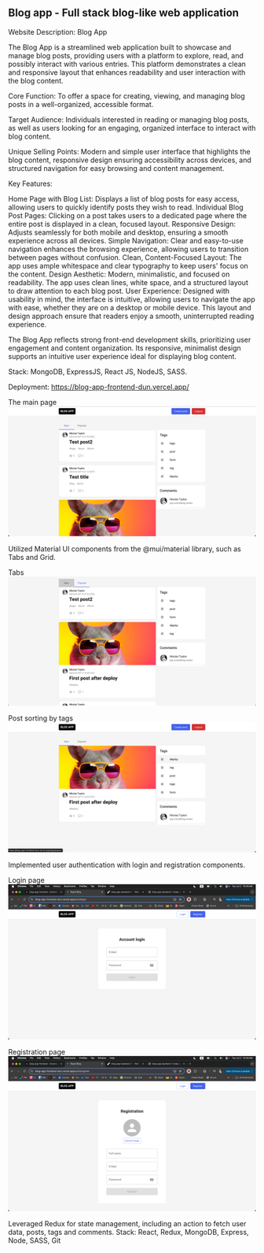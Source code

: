 ## Blog app - Full stack blog-like web application
Website Description: Blog App

The Blog App is a streamlined web application built to showcase and manage blog posts, providing users with a platform to explore, read, and possibly interact with various entries. This platform demonstrates a clean and responsive layout that enhances readability and user interaction with the blog content.

Core Function: To offer a space for creating, viewing, and managing blog posts in a well-organized, accessible format.

Target Audience: Individuals interested in reading or managing blog posts, as well as users looking for an engaging, organized interface to interact with blog content.

Unique Selling Points: Modern and simple user interface that highlights the blog content, responsive design ensuring accessibility across devices, and structured navigation for easy browsing and content management.

Key Features:

Home Page with Blog List: Displays a list of blog posts for easy access, allowing users to quickly identify posts they wish to read.
Individual Blog Post Pages: Clicking on a post takes users to a dedicated page where the entire post is displayed in a clean, focused layout.
Responsive Design: Adjusts seamlessly for both mobile and desktop, ensuring a smooth experience across all devices.
Simple Navigation: Clear and easy-to-use navigation enhances the browsing experience, allowing users to transition between pages without confusion.
Clean, Content-Focused Layout: The app uses ample whitespace and clear typography to keep users' focus on the content.
Design Aesthetic: Modern, minimalistic, and focused on readability. The app uses clean lines, white space, and a structured layout to draw attention to each blog post.
User Experience: Designed with usability in mind, the interface is intuitive, allowing users to navigate the app with ease, whether they are on a desktop or mobile device. This layout and design approach ensure that readers enjoy a smooth, uninterrupted reading experience.

The Blog App reflects strong front-end development skills, prioritizing user engagement and content organization. Its responsive, minimalist design supports an intuitive user experience ideal for displaying blog content.

Stack: MongoDB, ExpressJS, React JS, NodeJS, SASS.

Deployment: https://blog-app-frontend-dun.vercel.app/


The main page
![Main page](src/images/main_page.png)

Utilized Material UI components from the @mui/material library, such as Tabs and Grid. 

Tabs
![Tabs](src/images/tabs.png)

Post sorting by tags
![Tags](src/images/tags.png)

Implemented user authentication with login and registration components. 

Login page
![Login](src/images/login_page.png)

Registration page
![Register](src/images/registration_page.png)

Leveraged Redux for state management, including an action to fetch user data, posts, tags and comments.
Stack: React, Redux, MongoDB, Express, Node, SASS, Git

